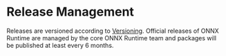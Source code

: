 # Release Management

Releases are versioned according to
[Versioning](Versioning.md). Official releases of ONNX Runtime are managed by the core ONNX Runtime team and packages will be published at least every 6 months.
